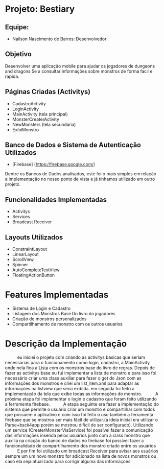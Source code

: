 # Projeto: Bestiary

## Equipe:
- Nailson Nascimento de Barros: Desenvolvedor


## Objetivo
Desenvolver uma aplicação mobile para ajudar os jogadores de dungeons and dragons 5e a consultar informações sobre monstros de forma facil e rapida.

## Páginas Criadas (Activitys)
- CadastroActivity
- LoginActivity
- MainActivity (tela principal)
- MonsterCreaterActivity
- NewMonsters (tela secundaria)
- ExibiMonstro

## Banco de Dados e Sistema de Autenticação Utilizados
- [Firebase] (https://firebase.google.com/)

Dentre os Bancos de Dados analisados, este foi o mais simples em relação a implementação no nosso ponto de vista e já tínhamos utilizado em outro projeto.

## Funcionalidades Implementadas
- Activitys
- Services
- Broadcast Receiver

## Layouts Utilizados
- ConstraintLayout
- LinearLayout
 - ScrollView
 - Spinner
 - AutoCompleteTextView
 - FloatingActionButton

# Features Implementadas
- Sistema de Login e Cadastro
- Listagem dos Monstros Base Do livro do jogadores
- Criação de monstros personalizados
- Compartilhamento de monstro com os outros usuarios

# Descrição da Implementação

&nbsp;&nbsp;&nbsp;&nbsp;&nbsp;&nbsp;&nbsp;&nbsp;&nbsp;
eu iniciei o projeto com criando as activitys básicas que seriam necessárias para o funcionamento como login, cadastro, a MainActivity onde nela fica a Lista com os monstros base do livro de regras. Depois de fazer as activitys base eu fui implementar a lista de monstro e para isso foi necessário criar uma class auxiliar para fazer o get do Json com as informações dos monstros e criei um list_item.xml para adaptar as informações na listview que seria exibida. em seguida foi feito a implementação da tela que exibe todas as informações do monstro.
&nbsp;&nbsp;&nbsp;&nbsp;&nbsp;&nbsp;&nbsp;&nbsp;&nbsp;
A próxima etapa foi implementar o login e cadastro que foram feito utilizando a ferramenta firebase.
&nbsp;&nbsp;&nbsp;&nbsp;&nbsp;&nbsp;&nbsp;&nbsp;&nbsp;
A etapa seguinte era fazer a implementação do sistema que permite o usuário criar um monstro e compartilhar com todos que possuem o aplicativo e com isso foi feito o uso também a ferramenta firebase que se mostrou ser mais fácil de utilizar.(a ideia inicial era utilizar o Parse+back4app porém se mostrou difícil de ser configurado). Utilizando um service (CreaterMonsterViaService) foi possível fazer a comunicação das informações inserida pelos usuários junto com a class monstro que auxilia na criação do banco de dados no firebase foi possível fazer a  funcionalidade de compartilhamento dos monstro criado entre os usuários
&nbsp;&nbsp;&nbsp;&nbsp;&nbsp;&nbsp;&nbsp;&nbsp;&nbsp;
E por fim foi utilizado um broadcast Receiver para avisar aos usuários sempre um um novo monstro for adicionado na lista de novos monstros ou caso ela seja atualizado para corrigir alguma das informações
